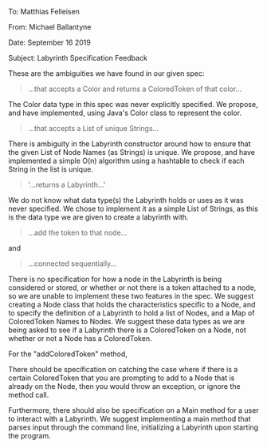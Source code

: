 To: Matthias Felleisen

From: Michael Ballantyne

Date: September 16 2019

Subject: Labyrinth Specification Feedback

These are the ambiguities we have found in our given spec:

>...that accepts a Color and returns a ColoredToken of that color...

The Color data type in this spec was never explicitly specified. We propose,
and have implemented, using Java's Color class to represent the color. 

>...that accepts a List of unique Strings...

There is ambiguity in the Labyrinth constructor around how to ensure that the 
given List of Node Names (as Strings) is unique. We propose, and have 
implemented a simple O(n) algorithm using a hashtable to check if each String 
in the list is unique.

>'...returns a Labyrinth...'

We do not know what data type(s) the Labyrinth holds or uses as it was never 
specified. We chose to implement it as a simple List of Strings, as this is 
the data type we are given to create a labyrinth with.

> ...add the token to that node... 

and

>...connected sequentially...

There is no specification for how a node in the Labyrinth is being considered
or stored, or whether or not there is a token attached to a node, so we are
unable to implement these two features in the spec. We suggest creating a
Node class that holds the characteristics specific to a Node, and to specify
the definition of a Labyrinth to hold a list of Nodes, and a Map of 
ColoredToken Names to Nodes. We suggest these data types as we are being
asked to see if a Labyrinth there is a ColoredToken on a Node, not whether
or not a Node has a ColoredToken. 

For the "addColoredToken" method,

There should be specification on catching the case where if there is a 
certain ColoredToken that you are prompting to add to a Node that is already 
on the Node, then you would throw an exception, or ignore the method call.

Furthermore, there should also be specification on a Main method for a user
to interact with a Labyrinth. We suggest implementing a main method that
parses input through the command line, initializing a Labyrinth upon starting
the program.
